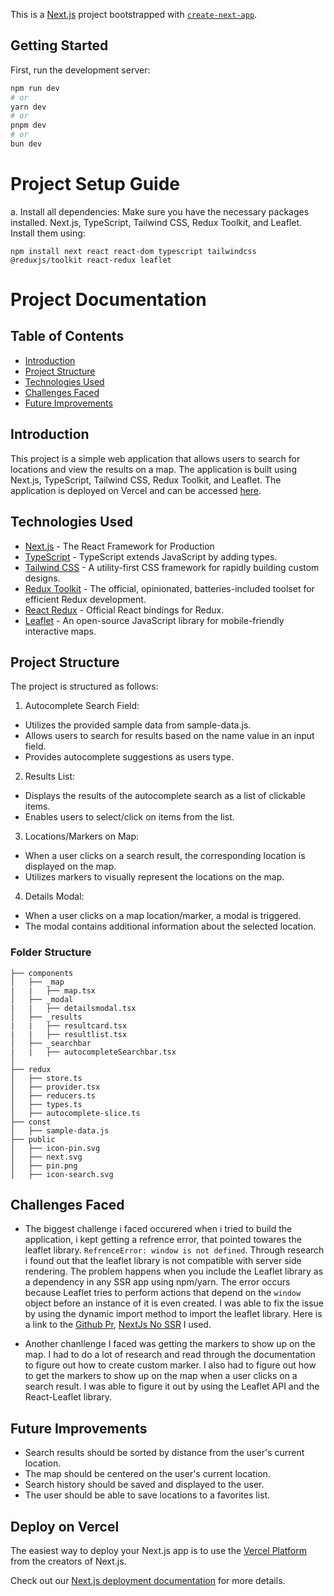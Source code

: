 This is a [Next.js](https://nextjs.org/) project bootstrapped with [`create-next-app`](https://github.com/vercel/next.js/tree/canary/packages/create-next-app).

## Getting Started

First, run the development server:

```bash
npm run dev
# or
yarn dev
# or
pnpm dev
# or
bun dev
```

# Project Setup Guide
a. Install all dependencies: Make sure you have the necessary packages installed. Next.js, TypeScript, Tailwind CSS, Redux Toolkit, and Leaflet. Install them using:   
```
npm install next react react-dom typescript tailwindcss @reduxjs/toolkit react-redux leaflet
```

# Project Documentation

## Table of Contents

- [Introduction](#introduction)
- [Project Structure](#project-structure)
- [Technologies Used](#technologies-used)
- [Challenges Faced](#challenges-faced)
- [Future Improvements](#future-improvements)

## Introduction
 This project is a simple web application that allows users to search for locations and view the results on a map. The application is built using Next.js, TypeScript, Tailwind CSS, Redux Toolkit, and Leaflet. The application is deployed on Vercel and can be accessed [here](https://location-search.vercel.app/).
## Technologies Used
- [Next.js](https://nextjs.org/docs) - The React Framework for Production
- [TypeScript](https://www.typescriptlang.org/docs/) - TypeScript extends JavaScript by adding types.
- [Tailwind CSS](https://tailwindcss.com/docs) - A utility-first CSS framework for rapidly building custom designs.
- [Redux Toolkit](https://redux-toolkit.js.org/) - The official, opinionated, batteries-included toolset for efficient Redux development.
- [React Redux](https://react-redux.js.org/) - Official React bindings for Redux.
- [Leaflet](https://leafletjs.com/reference-1.7.1.html) - An open-source JavaScript library for mobile-friendly interactive maps.

## Project Structure
The project is structured as follows:

1. Autocomplete Search Field: 
- Utilizes the provided sample data from sample-data.js.
- Allows users to search for results based on the name value in an input field.
- Provides autocomplete suggestions as users type.

2. Results List: 
- Displays the results of the autocomplete search as a list of clickable items.
- Enables users to select/click on items from the list.

3. Locations/Markers on Map:
- When a user clicks on a search result, the corresponding location is displayed on the map.
- Utilizes markers to visually represent the locations on the map.

4. Details Modal:
 - When a user clicks on a map location/marker, a modal is triggered.
 - The modal contains additional information about the selected location.
### Folder Structure
```
├── components
│   ├── _map
|   |   ├── map.tsx
│   ├── _modal
|   |   ├── detailsmodal.tsx
│   ├── _results
|   |   ├── resultcard.tsx
|   |   ├── resultlist.tsx
│   ├── _searchbar
|   |   ├── autocompleteSearchbar.tsx
│  
├── redux
│   ├── store.ts
│   ├── provider.tsx
│   ├── reducers.ts
│   ├── types.ts
│   ├── autocomplete-slice.ts
├── const
│   ├── sample-data.js
├── public
│   ├── icon-pin.svg
│   ├── next.svg
│   ├── pin.png
│   ├── icon-search.svg

```
## Challenges Faced
- The biggest challenge i faced occurered when i tried to build the application, i kept getting a refrence error, that pointed towares the leaflet library. `RefrenceError: window is not defined`. Through research i found out that the leaflet library is not compatible with server side rendering. The problem happens when you include the Leaflet library as a dependency in any SSR app using npm/yarn. The error occurs because Leaflet tries to perform actions that depend on the `window` object before an instance of it is even created. I was able to fix the issue by using the dynamic import method to import the leaflet library. Here is a link to the [Github Pr](https://github.com/Leaflet/Leaflet/issues/6552), [NextJs No SSR](https://nextjs.org/docs/pages/building-your-application/optimizing/lazy-loading#with-no-ssr) I used.

- Another chanllenge I faced was getting the markers to show up on the map. I had to do a lot of research and read through the documentation to figure out how to create custom marker. I also had to figure out how to get the markers to show up on the map when a user clicks on a search result. I was able to figure it out by using the Leaflet API and the React-Leaflet library.


## Future Improvements
- Search results should be sorted by distance from the user's current location.
- The map should be centered on the user's current location.
- Search history should be saved and displayed to the user.
- The user should be able to save locations to a favorites list.

## Deploy on Vercel

The easiest way to deploy your Next.js app is to use the [Vercel Platform](https://vercel.com/new?utm_medium=default-template&filter=next.js&utm_source=create-next-app&utm_campaign=create-next-app-readme) from the creators of Next.js.

Check out our [Next.js deployment documentation](https://nextjs.org/docs/deployment) for more details.
